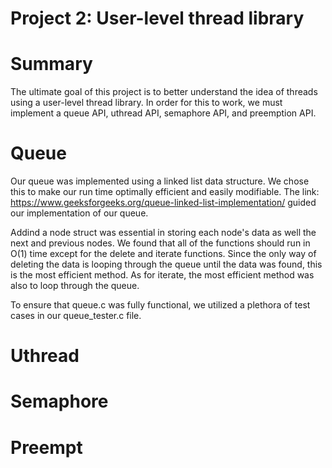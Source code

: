 # Project 2: User-level thread library 

# Summary

The ultimate goal of this project is to better understand the idea of 
threads using a user-level thread library. In order for this to work, 
we must implement a queue API, uthread API, semaphore API, and 
preemption API. 

# Queue

Our queue was implemented using a linked list data structure. We chose
this to make our run time optimally efficient and easily modifiable. The
link: https://www.geeksforgeeks.org/queue-linked-list-implementation/ 
guided our implementation of our queue. 

Addind a node struct was essential in storing each node's data as well
the next and previous nodes. We found that all of the functions should 
run in O(1) time except for the delete and iterate functions. Since the 
only way of deleting the data is looping through the queue until the data
was found, this is the most efficient method. As for iterate, the most 
efficient method was also to loop through the queue. 

To ensure that queue.c was fully functional, we utilized a plethora of 
test cases in our queue_tester.c file. 

# Uthread





# Semaphore 





# Preempt
